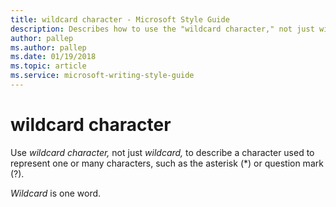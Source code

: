 ```yaml
---
title: wildcard character - Microsoft Style Guide
description: Describes how to use the "wildcard character," not just wildcard, to describe a character used to represent one or many characters, such as the asterisk.
author: pallep
ms.author: pallep
ms.date: 01/19/2018
ms.topic: article
ms.service: microsoft-writing-style-guide
---
```


# wildcard character

Use *wildcard character,* not just *wildcard,* to describe a character used to represent one or many characters, such as the asterisk (\*) or question mark (?).

*Wildcard* is one word.
